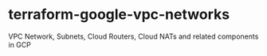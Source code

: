 # terraform-google-vpc-networks
VPC Network, Subnets, Cloud Routers, Cloud NATs and related components in GCP
